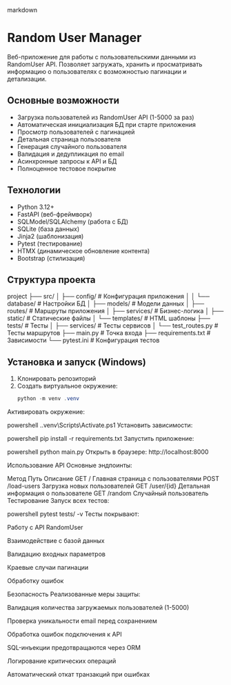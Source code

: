 markdown
# Random User Manager

Веб-приложение для работы с пользовательскими данными из RandomUser API. Позволяет загружать, хранить и просматривать информацию о пользователях с возможностью пагинации и детализации.

## Основные возможности

- Загрузка пользователей из RandomUser API (1-5000 за раз)
- Автоматическая инициализация БД при старте приложения
- Просмотр пользователей с пагинацией
- Детальная страница пользователя
- Генерация случайного пользователя
- Валидация и дедупликация по email
- Асинхронные запросы к API и БД
- Полноценное тестовое покрытие

## Технологии

- Python 3.12+
- FastAPI (веб-фреймворк)
- SQLModel/SQLAlchemy (работа с БД)
- SQLite (база данных)
- Jinja2 (шаблонизация)
- Pytest (тестирование)
- HTMX (динамическое обновление контента)
- Bootstrap (стилизация)

## Структура проекта
project
├── src/
│ ├── config/ # Конфигурация приложения
│ │ └── database/ # Настройки БД
│ ├── models/ # Модели данных
│ ├── routes/ # Маршруты приложения
│ ├── services/ # Бизнес-логика
│ ├── static/ # Статические файлы
│ └── templates/ # HTML шаблоны
├── tests/ # Тесты
│ ├── services/ # Тесты сервисов
│ └── test_routes.py # Тесты маршрутов
├── main.py # Точка входа
├── requirements.txt # Зависимости
└── pytest.ini # Конфигурация тестов


## Установка и запуск (Windows)

1. Клонировать репозиторий
2. Создать виртуальное окружение:
   ```powershell
   python -m venv .venv
Активировать окружение:

powershell
.\.venv\Scripts\Activate.ps1
Установить зависимости:

powershell
pip install -r requirements.txt
Запустить приложение:

powershell
python main.py
Открыть в браузере: http://localhost:8000

Использование API
Основные эндпоинты:

Метод	Путь	Описание
GET	/	Главная страница с пользователями
POST	/load-users	Загрузка новых пользователей
GET	/user/{id}	Детальная информация о пользователе
GET	/random	Случайный пользователь
Тестирование
Запуск всех тестов:

powershell
pytest tests/ -v
Тесты покрывают:

Работу с API RandomUser

Взаимодействие с базой данных

Валидацию входных параметров

Краевые случаи пагинации

Обработку ошибок

Безопасность
Реализованные меры защиты:

Валидация количества загружаемых пользователей (1-5000)

Проверка уникальности email перед сохранением

Обработка ошибок подключения к API

SQL-инъекции предотвращаются через ORM

Логирование критических операций

Автоматический откат транзакций при ошибках
